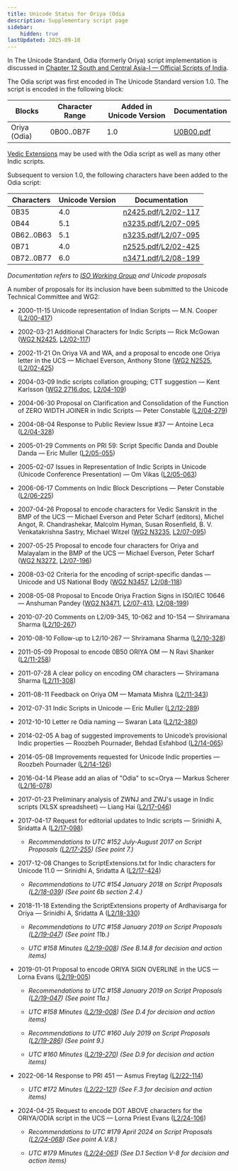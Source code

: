 ```yaml
---
title: Unicode Status for Oriya (Odia
description: Supplementary script page
sidebar:
    hidden: true
lastUpdated: 2025-09-10
---
```


In The Unicode Standard, Odia (formerly Oriya) script implementation is discussed in [Chapter 12 South and Central Asia-I — Official Scripts of India](https://www.unicode.org/versions/latest/core-spec/chapter-12/#G10153).

[comment]: # (end of intro)

[comment]: # (start of blocks)

The Odia script was first encoded in The Unicode Standard version 1.0. The script is encoded in the following block:

| Blocks | Character Range | Added in Unicode Version | Documentation |
| ------ | --------------- | ------------------------ | ------------- |
| Oriya (Odia)  |  0B00..0B7F  |  1.0  |  [U0B00.pdf](http://www.unicode.org/charts/PDF/U0B00.pdf)  |

[Vedic Extensions](https://scriptsource.org/entry/nb2xvfymgv) may be used with the Odia script as well as many other Indic scripts.

[comment]: # (end of blocks)

[comment]: # (start of chars)

Subsequent to version 1.0, the following characters have been added to the Odia script:

| Characters | Unicode Version | Documentation |
| ---------- | --------------- | ------------- |
| 0B35  |  4.0 |  [n2425.pdf](https://www.unicode.org/wg2/docs/n2425.pdf)/[L2/02-117](http://www.unicode.org/cgi-bin/GetMatchingDocs.pl?L2/02-117)  |
| 0B44  |  5.1  |  [n3235.pdf](https://www.unicode.org/wg2/docs/n3235.pdf)/[L2/07-095](http://www.unicode.org/cgi-bin/GetMatchingDocs.pl?L2/07-095)  |
| 0B62..0B63  |  5.1  |  [n3235.pdf](https://www.unicode.org/wg2/docs/n3235.pdf)/[L2/07-095](http://www.unicode.org/cgi-bin/GetMatchingDocs.pl?L2/07-095)  |
| 0B71  |  4.0  |  [n2525.pdf](https://www.unicode.org/wg2/docs/n2525.pdf)/[L2/02-425](http://www.unicode.org/cgi-bin/GetMatchingDocs.pl?L2/02-425)  |
| 0B72..0B77  |  6.0  |  [n3471.pdf](https://www.unicode.org/wg2/docs/n3471.pdf)/[L2/08-199](http://www.unicode.org/cgi-bin/GetMatchingDocs.pl?L2/08-199)  |

_Documentation refers to [ISO Working Group](https://www.unicode.org/wg2/) and Unicode proposals_

[comment]: # (end of chars)

[comment]: # (start of rest)

A number of proposals for its inclusion have been submitted to the Unicode Technical Committee and WG2:

- 2000-11-15 Unicode representation of Indian Scripts — M.N. Cooper ([L2/00-417](http://www.unicode.org/cgi-bin/GetMatchingDocs.pl?L2/00-417))

- 2002-03-21 Additional Characters for Indic Scripts — Rick McGowan ([WG2 N2425](https://www.unicode.org/wg2/docs/n2425.pdf), [L2/02-117](http://www.unicode.org/cgi-bin/GetMatchingDocs.pl?L2/02-117))

- 2002-11-21 On Oriya VA and WA, and a proposal to encode one Oriya letter in the UCS — Michael Everson, Anthony Stone ([WG2 N2525](https://www.unicode.org/wg2/docs/n2525.pdf), ([L2/02-425](http://www.unicode.org/cgi-bin/GetMatchingDocs.pl?L2/02-425))

- 2004-03-09 Indic scripts collation grouping; CTT suggestion — Kent Karlsson ([WG2 2716.doc](https://www.unicode.org/wg2/docs/n2716.doc), [L2/04-109](http://www.unicode.org/cgi-bin/GetMatchingDocs.pl?L2/04-109))

- 2004-06-30 Proposal on Clarification and Consolidation of the Function of ZERO WIDTH JOINER in Indic Scripts — Peter Constable ([L2/04-279](http://www.unicode.org/cgi-bin/GetMatchingDocs.pl?L2/04-279))

- 2004-08-04 Response to Public Review Issue #37 — Antoine Leca ([L2/04-328](http://www.unicode.org/cgi-bin/GetMatchingDocs.pl?L2/04-328))

- 2005-01-29 Comments on PRI 59: Script Specific Danda and Double Danda — Eric Muller ([L2/05-055](http://www.unicode.org/cgi-bin/GetMatchingDocs.pl?L2/05-055))

- 2005-02-07 Issues in Representation of Indic Scripts in Unicode (Unicode Conference Presentation) — Om Vikas ([L2/05-063](http://www.unicode.org/cgi-bin/GetMatchingDocs.pl?L2/05-063))

- 2006-06-17 Comments on Indic Block Descriptions — Peter Constable ([L2/06-225](http://www.unicode.org/cgi-bin/GetMatchingDocs.pl?L2/06-225))

- 2007-04-26 Proposal to encode characters for Vedic Sanskrit in the BMP of the UCS — Michael Everson and Peter Scharf (editors), Michel Angot, R. Chandrashekar, Malcolm Hyman, Susan Rosenfield, B. V. Venkatakrishna Sastry, Michael Witzel ([WG2 N3235](https://www.unicode.org/wg2/docs/n3235.pdf), [L2/07-095](http://www.unicode.org/cgi-bin/GetMatchingDocs.pl?L2/07-095))

- 2007-05-25 Proposal to encode four characters for Oriya and Malayalam in the BMP of the UCS — Michael Everson, Peter Scharf ([WG2 N3272](https://www.unicode.org/wg2/docs/n3272.pdf), [L2/07-196](http://www.unicode.org/cgi-bin/GetMatchingDocs.pl?L2/07-196))

- 2008-03-02 Criteria for the encoding of script-specific dandas — Unicode and US National Body ([WG2 N3457](https://www.unicode.org/wg2/docs/n3457.pdf), [L2/08-118](http://www.unicode.org/cgi-bin/GetMatchingDocs.pl?L2/08-118))

- 2008-05-08 Proposal to Encode Oriya Fraction Signs in ISO/IEC 10646 — Anshuman Pandey ([WG2 N3471](https://www.unicode.org/wg2/docs/n3471.pdf), [L2/07-413](http://www.unicode.org/cgi-bin/GetMatchingDocs.pl?L2/07-413), [L2/08-199](http://www.unicode.org/cgi-bin/GetMatchingDocs.pl?L2/08-199))

- 2010-07-20 Comments on L2/09-345, 10-062 and 10-154 — Shriramana Sharma ([L2/10-267](http://www.unicode.org/cgi-bin/GetMatchingDocs.pl?L2/10-267))

- 2010-08-10 Follow-up to L2/10-267 — Shriramana Sharma ([L2/10-328](http://www.unicode.org/cgi-bin/GetMatchingDocs.pl?L2/10-328))

- 2011-05-09 Proposal to encode 0B50 ORIYA OM — N Ravi Shanker ([L2/11-258](http://www.unicode.org/cgi-bin/GetMatchingDocs.pl?L2/11-251))

- 2011-07-28 A clear policy on encoding OM characters — Shriramana Sharma ([L2/11-308](http://www.unicode.org/cgi-bin/GetMatchingDocs.pl?L2/11-308))

- 2011-08-11 Feedback on Oriya OM — Mamata Mishra ([L2/11-343](http://www.unicode.org/cgi-bin/GetMatchingDocs.pl?L2/11-343))

- 2012-07-31 Indic Scripts in Unicode — Eric Muller ([L2/12-289](http://www.unicode.org/cgi-bin/GetMatchingDocs.pl?L2/12-289))

- 2012-10-10 Letter re Odia naming — Swaran Lata ([L2/12-380](http://www.unicode.org/cgi-bin/GetMatchingDocs.pl?L2/12-380))

- 2014-02-05 A bag of suggested improvements to Unicode’s provisional Indic properties — Roozbeh Pournader, Behdad Esfahbod ([L2/14-065](http://www.unicode.org/cgi-bin/GetMatchingDocs.pl?L2/14-065))

- 2014-05-08 Improvements requested for Unicode Indic properties — Roozbeh Pournader ([L2/14-126](http://www.unicode.org/cgi-bin/GetMatchingDocs.pl?L2/14-126))

- 2016-04-14 Please add an alias of "Odia" to sc=Orya — Markus Scherer ([L2/16-078](http://www.unicode.org/cgi-bin/GetMatchingDocs.pl?L2/16-078))

- 2017-01-23 Preliminary analysis of ZWNJ and ZWJ's usage in Indic scripts (XLSX spreadsheet) — Liang Hai ([L2/17-046](http://www.unicode.org/cgi-bin/GetMatchingDocs.pl?L2/17-046))

- 2017-04-17 Request for editorial updates to Indic scripts — Srinidhi A, Sridatta A ([L2/17-098](http://www.unicode.org/cgi-bin/GetMatchingDocs.pl?L2/17-098))

  - _Recommendations to UTC #152 July-August 2017 on Script Proposals ([L2/17-255](http://www.unicode.org/cgi-bin/GetMatchingDocs.pl?L2/17-255)) (See point 7.)_

- 2017-12-08 Changes to ScriptExtensions.txt for Indic characters for Unicode 11.0 — Srinidhi A, Sridatta A ([L2/17-424](http://www.unicode.org/cgi-bin/GetMatchingDocs.pl?L2/17-424))

  - _Recommendations to UTC #154 January 2018 on Script Proposals ([L2/18-039](http://www.unicode.org/L2/L2018/18039-script-adhoc-rec.pdf)) (See point 6b section 2.4.)_

- 2018-11-18 Extending the ScriptExtensions property of Ardhavisarga for Oriya — Srinidhi A, Sridatta A ([L2/18-330](http://www.unicode.org/cgi-bin/GetMatchingDocs.pl?L2/18-330))

  - _Recommendations to UTC #158 January 2019 on Script Proposals ([L2/19-047](https://www.unicode.org/L2/L2019/19047-script-adhoc-recs.pdf)) (See point 11b.)_

  - _UTC #158 Minutes ([L2/19-008](https://www.unicode.org/L2/L2019/19008.htm)) (See B.14.8 for decision and action items)_

- 2019-01-01 Proposal to encode ORIYA SIGN OVERLINE in the UCS — Lorna Evans ([L2/19-005](http://www.unicode.org/cgi-bin/GetMatchingDocs.pl?L2/19-005))

  - _Recommendations to UTC #158 January 2019 on Script Proposals ([L2/19-047](https://www.unicode.org/L2/L2019/19047-script-adhoc-recs.pdf)) (See point 11a.)_

  - _UTC #158 Minutes ([L2/19-008](https://www.unicode.org/L2/L2019/19008.htm)) (See D.4 for decision and action items)_

  - _Recommendations to UTC #160 July 2019 on Script Proposals ([L2/19-286](https://www.unicode.org/L2/L2019/19286-script-recs.pdf)) (See point 9.)_

  - _UTC #160 Minutes ([L2/19-270](https://www.unicode.org/L2/L2019/19270.htm)) (See D.9 for decision and action items)_

- 2022-06-14 Response to PRI 451 — Asmus Freytag ([L2/22-114](http://www.unicode.org/cgi-bin/GetMatchingDocs.pl?L2/22-114))

  - _UTC #172 Minutes ([L2/22-121](https://www.unicode.org/L2/L2022/22121.htm)) (See F.3 for decision and action items)_

- 2024-04-25 Request to encode DOT ABOVE characters for the ORIYA/ODIA script in the UCS — Lorna Priest Evans ([L2/24-106](http://www.unicode.org/cgi-bin/GetMatchingDocs.pl?L2/24-106))

  - _Recommendations to UTC #179 April 2024 on Script Proposals ([L2/24-068](http://www.unicode.org/cgi-bin/GetMatchingDocs.pl?L2/24-068)) (See point A.V.8.)_

  - _UTC #179 Minutes ([L2/24-061](https://www.unicode.org/L2/L2024/24061.htm)) (See D.1 Section V-8 for decision and action items)_

